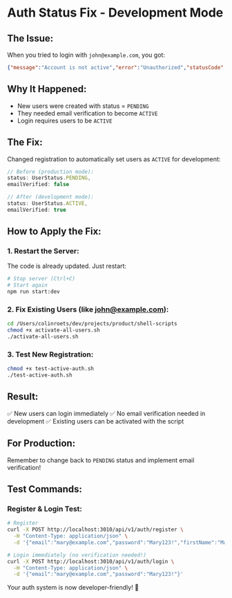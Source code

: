 # Auth Status Fix - Development Mode

## The Issue:
When you tried to login with `john@example.com`, you got:
```json
{"message":"Account is not active","error":"Unauthorized","statusCode":401}
```

## Why It Happened:
- New users were created with status = `PENDING`
- They needed email verification to become `ACTIVE`
- Login requires users to be `ACTIVE`

## The Fix:
Changed registration to automatically set users as `ACTIVE` for development:
```typescript
// Before (production mode):
status: UserStatus.PENDING,
emailVerified: false

// After (development mode):
status: UserStatus.ACTIVE,
emailVerified: true
```

## How to Apply the Fix:

### 1. Restart the Server:
The code is already updated. Just restart:
```bash
# Stop server (Ctrl+C)
# Start again
npm run start:dev
```

### 2. Fix Existing Users (like john@example.com):
```bash
cd /Users/colinroets/dev/projects/product/shell-scripts
chmod +x activate-all-users.sh
./activate-all-users.sh
```

### 3. Test New Registration:
```bash
chmod +x test-active-auth.sh
./test-active-auth.sh
```

## Result:
✅ New users can login immediately
✅ No email verification needed in development
✅ Existing users can be activated with the script

## For Production:
Remember to change back to `PENDING` status and implement email verification!

## Test Commands:

### Register & Login Test:
```bash
# Register
curl -X POST http://localhost:3010/api/v1/auth/register \
  -H "Content-Type: application/json" \
  -d '{"email":"mary@example.com","password":"Mary123!","firstName":"Mary","lastName":"Jane"}'

# Login immediately (no verification needed!)
curl -X POST http://localhost:3010/api/v1/auth/login \
  -H "Content-Type: application/json" \
  -d '{"email":"mary@example.com","password":"Mary123!"}'
```

Your auth system is now developer-friendly! 🚀
